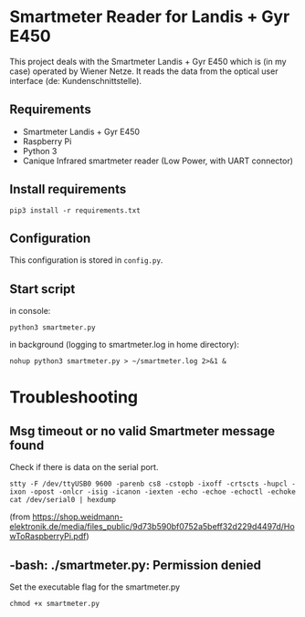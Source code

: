# Smartmeter Reader for Landis + Gyr E450

This project deals with the Smartmeter Landis + Gyr E450 which is (in my case) operated by Wiener Netze. It reads the data from the optical user  interface (de: Kundenschnittstelle).

## Requirements
- Smartmeter Landis + Gyr E450
- Raspberry Pi
- Python 3
- Canique Infrared smartmeter reader (Low Power, with UART connector)

## Install requirements
```
pip3 install -r requirements.txt
```

## Configuration
This configuration is stored in `config.py`.

## Start script
in console:
```
python3 smartmeter.py
```

in background (logging to smartmeter.log in home directory):
```
nohup python3 smartmeter.py > ~/smartmeter.log 2>&1 &
```

# Troubleshooting
## Msg timeout or no valid Smartmeter message found
Check if there is data on the serial port.

```
stty -F /dev/ttyUSB0 9600 -parenb cs8 -cstopb -ixoff -crtscts -hupcl -ixon -opost -onlcr -isig -icanon -iexten -echo -echoe -echoctl -echoke 
cat /dev/serial0 | hexdump
```
(from https://shop.weidmann-elektronik.de/media/files_public/9d73b590bf0752a5beff32d229d4497d/HowToRaspberryPi.pdf)

## -bash: ./smartmeter.py: Permission denied

Set the executable flag for the smartmeter.py
```
chmod +x smartmeter.py
```
